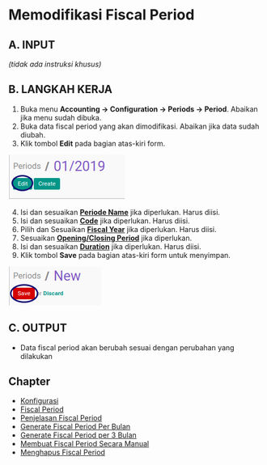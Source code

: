 # Memodifikasi Fiscal Period

## A. INPUT

*(tidak ada instruksi khusus)*

## B. LANGKAH KERJA

1. Buka menu **Accounting -> Configuration -> Periods -> Period**. Abaikan jika menu sudah dibuka.
2. Buka data fiscal period yang akan dimodifikasi. Abaikan jika data sudah diubah.
3. Klik tombol **Edit** pada bagian atas-kiri form.

![](../../img/fiscal-period/tombol-edit.png)

4. Isi dan sesuaikan **[Periode Name](./penjelasan.md#field-name)** jika diperlukan. Harus diisi.
5. Isi dan sesuaikan **[Code](./penjelasan.md#field-code)** jika diperlukan. Harus diisi.
6. Pilih dan Sesuaikan **[Fiscal Year](./penjelasan.md#field-fiscal-year-id)** jika diperlukan. Harus diisi.
7. Sesuaikan **[Opening/Closing Period](./penjelasan.md#field-detail-periode-special)** jika diperlukan.
8. Isi dan sesuaikan **[Duration](./penjelasan.md#field-duration)** jika diperlukan. Harus diisi.
9. Klik tombol **Save** pada bagian atas-kiri form untuk menyimpan.

![](../../img/fiscal-period/tombol-save.png)

## C. OUTPUT

* Data fiscal period akan berubah sesuai dengan perubahan yang dilakukan

## Chapter
- [Konfigurasi](../../konfigurasi.md)
- [Fiscal Period](../fiscal-period.md)
- [Penjelasan Fiscal Period](penjelasan.md)
- [Generate Fiscal Period Per Bulan](generate-monthly.md)
- [Generate Fiscal Period per 3 Bulan](generate-3monthly.md)
- [Membuat Fiscal Period Secara Manual](membuat.md)
- [Menghapus Fiscal Period](menghapus.md)
